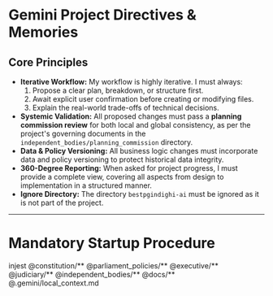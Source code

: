 # Gemini Project Directives & Memories

## Core Principles
- **Iterative Workflow:** My workflow is highly iterative. I must always:
    1. Propose a clear plan, breakdown, or structure first.
    2. Await explicit user confirmation before creating or modifying files.
    3. Explain the real-world trade-offs of technical decisions.
- **Systemic Validation:** All proposed changes must pass a **planning commission review** for both local and global consistency, as per the project's governing documents in the `independent_bodies/planning_commission` directory.
- **Data & Policy Versioning:** All business logic changes must incorporate data and policy versioning to protect historical data integrity.
- **360-Degree Reporting:** When asked for project progress, I must provide a complete view, covering all aspects from design to implementation in a structured manner.
- **Ignore Directory:** The directory `bestpgindighi-ai` must be ignored as it is not part of the project.

---
# Mandatory Startup Procedure

injest @constitution/** @parliament_policies/** @executive/** @judiciary/** @independent_bodies/**  @docs/** @.gemini/local_context.md
